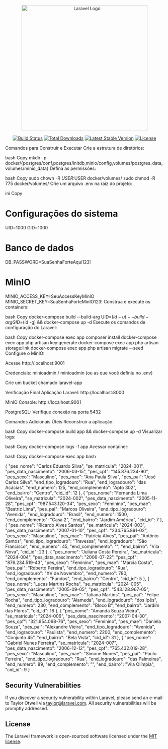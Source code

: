 <p align="center"><a href="https://laravel.com" target="_blank"><img src="https://raw.githubusercontent.com/laravel/art/master/logo-lockup/5%20SVG/2%20CMYK/1%20Full%20Color/laravel-logolockup-cmyk-red.svg" width="400" alt="Laravel Logo"></a></p>

<p align="center">
<a href="https://github.com/laravel/framework/actions"><img src="https://github.com/laravel/framework/workflows/tests/badge.svg" alt="Build Status"></a>
<a href="https://packagist.org/packages/laravel/framework"><img src="https://img.shields.io/packagist/dt/laravel/framework" alt="Total Downloads"></a>
<a href="https://packagist.org/packages/laravel/framework"><img src="https://img.shields.io/packagist/v/laravel/framework" alt="Latest Stable Version"></a>
<a href="https://packagist.org/packages/laravel/framework"><img src="https://img.shields.io/packagist/l/laravel/framework" alt="License"></a>
</p>

Comandos para Construir e Executar
Crie a estrutura de diretórios:

bash
Copy
mkdir -p docker/{postgres/conf,postgres/initdb,minio/config,volumes/postgres_data,volumes/minio_data}
Defina as permissões:

bash
Copy
sudo chown -R $USER:$USER docker/volumes/
sudo chmod -R 775 docker/volumes/
Crie um arquivo .env na raiz do projeto:

ini
Copy
# Configurações do sistema
UID=1000
GID=1000

# Banco de dados
DB_PASSWORD=SuaSenhaForteAqui123!

# MinIO
MINIO_ACCESS_KEY=SeuAccessKeyMinIO
MINIO_SECRET_KEY=SuaSenhaForteMinIO123!
Construa e execute os containers:

bash
Copy
docker-compose build --build-arg UID=$(id -u) --build-arg GID=$(id -g) && docker-compose up -d
Execute os comandos de configuração do Laravel:

bash
Copy
docker-compose exec app composer install
docker-compose exec app php artisan key:generate
docker-compose exec app php artisan storage:link
docker-compose exec app php artisan migrate --seed
Configure o MinIO:

Acesse http://localhost:9001

Credenciais: minioadmin / minioadmin (ou as que você definiu no .env)

Crie um bucket chamado laravel-app

Verificação Final
Aplicação Laravel: http://localhost:8000

MinIO Console: http://localhost:9001

PostgreSQL: Verifique conexão na porta 5432

Comandos Adicionais Úteis
Reconstruir a aplicação:

bash
Copy
docker-compose build app && docker-compose up -d
Visualizar logs:

bash
Copy
docker-compose logs -f app
Acessar container:

bash
Copy
docker-compose exec app bash

  {
    "pes_nome": "Carlos Eduardo Silva",
    "se_matricula": "2024-001",
    "pes_data_nascimento": "2006-03-15",
    "pes_cpf": "145.876.234-90",
    "pes_sexo": "Masculino",
    "pes_mae": "Ana Paula Silva",
    "pes_pai": "José Carlos Silva",
    "end_tipo_logradouro": "Rua",
    "end_logradouro": "das Acácias",
    "end_numero": 125,
    "end_complemento": "Apto 302",
    "end_bairro": "Centro",
    "cid_id": 12
  },
  {
    "pes_nome": "Fernanda Lima Oliveira",
    "se_matricula": "2024-002",
    "pes_data_nascimento": "2005-11-28",
    "pes_cpf": "987.543.120-34",
    "pes_sexo": "Feminino",
    "pes_mae": "Beatriz Lima",
    "pes_pai": "Marcos Oliveira",
    "end_tipo_logradouro": "Avenida",
    "end_logradouro": "Brasil",
    "end_numero": 1500,
    "end_complemento": "Casa 2",
    "end_bairro": "Jardim América",
    "cid_id": 7
  },
  {
    "pes_nome": "Ricardo Alves Santos",
    "se_matricula": "2024-003",
    "pes_data_nascimento": "2007-01-10",
    "pes_cpf": "234.765.891-02",
    "pes_sexo": "Masculino",
    "pes_mae": "Patrícia Alves",
    "pes_pai": "Antônio Santos",
    "end_tipo_logradouro": "Travessa",
    "end_logradouro": "São Francisco",
    "end_numero": 45,
    "end_complemento": "",
    "end_bairro": "Vila Nova",
    "cid_id": 23
  },
  {
    "pes_nome": "Juliana Costa Pereira",
    "se_matricula": "2024-004",
    "pes_data_nascimento": "2006-07-22",
    "pes_cpf": "876.234.519-43",
    "pes_sexo": "Feminino",
    "pes_mae": "Márcia Costa",
    "pes_pai": "Roberto Pereira",
    "end_tipo_logradouro": "Rua",
    "end_logradouro": "XV de Novembro",
    "end_numero": 780,
    "end_complemento": "Fundos",
    "end_bairro": "Centro",
    "cid_id": 5
  },
  {
    "pes_nome": "Lucas Martins Rocha",
    "se_matricula": "2024-005",
    "pes_data_nascimento": "2005-09-05",
    "pes_cpf": "543.128.967-05",
    "pes_sexo": "Masculino",
    "pes_mae": "Tatiana Martins",
    "pes_pai": "Felipe Rocha",
    "end_tipo_logradouro": "Alameda",
    "end_logradouro": "dos Ipês",
    "end_numero": 230,
    "end_complemento": "Bloco B",
    "end_bairro": "Jardim das Flores",
    "cid_id": 18
  },
  {
    "pes_nome": "Amanda Souza Vieira",
    "se_matricula": "2024-006",
    "pes_data_nascimento": "2007-04-30",
    "pes_cpf": "321.654.098-76",
    "pes_sexo": "Feminino",
    "pes_mae": "Daniela Souza",
    "pes_pai": "Alexandre Vieira",
    "end_tipo_logradouro": "Avenida",
    "end_logradouro": "Paulista",
    "end_numero": 2200,
    "end_complemento": "Conjunto 45",
    "end_bairro": "Bela Vista",
    "cid_id": 31
  },
  {
    "pes_nome": "Gabriel Nunes Ferreira",
    "se_matricula": "2024-007",
    "pes_data_nascimento": "2006-12-12",
    "pes_cpf": "765.432.019-28",
    "pes_sexo": "Masculino",
    "pes_mae": "Simone Nunes",
    "pes_pai": "Paulo Ferreira",
    "end_tipo_logradouro": "Rua",
    "end_logradouro": "das Palmeiras",
    "end_numero": 89,
    "end_complemento": "",
    "end_bairro": "Vila Olímpia",
    "cid_id": 9
  }

## Security Vulnerabilities

If you discover a security vulnerability within Laravel, please send an e-mail to Taylor Otwell via [taylor@laravel.com](mailto:taylor@laravel.com). All security vulnerabilities will be promptly addressed.

## License

The Laravel framework is open-sourced software licensed under the [MIT license](https://opensource.org/licenses/MIT).

